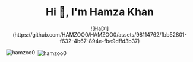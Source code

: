 <h1 align="center">Hi 👋, I'm Hamza Khan</h1>

 <div align="center">
![HaD1](https://github.com/HAMZOO0/HAMZOO0/assets/98114762/fbb52801-f632-4b67-894e-fbe9dffd3b37)
</div>

<p><img align="left" src="https://github-readme-stats.vercel.app/api/top-langs?username=hamzoo0&show_icons=true&locale=en&layout=compact" alt="hamzoo0" /></p>

<p>&nbsp;<img align="center" src="https://github-readme-stats.vercel.app/api?username=hamzoo0&show_icons=true&locale=en" alt="hamzoo0" /></p>

